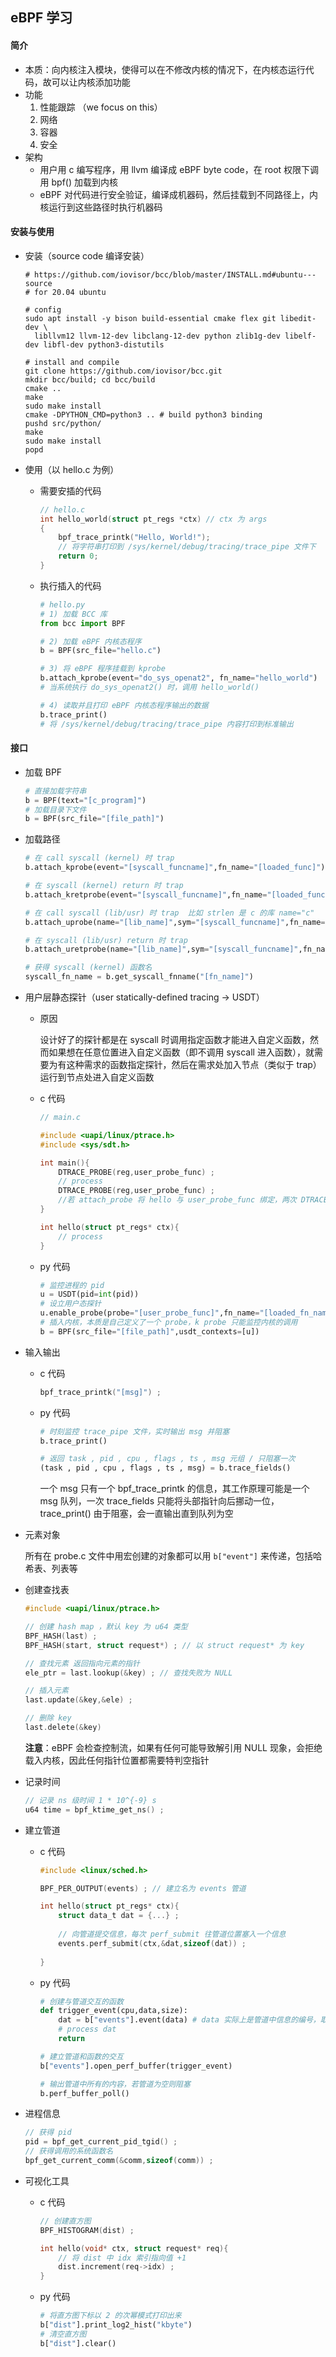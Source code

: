 ## eBPF 学习



#### 简介

- 本质：向内核注入模块，使得可以在不修改内核的情况下，在内核态运行代码，故可以让内核添加功能
- 功能
  1. 性能跟踪 （we focus on this）
  2. 网络
  3. 容器
  4. 安全
- 架构
  - 用户用 c 编写程序，用 llvm 编译成 eBPF byte code，在 root 权限下调用 bpf() 加载到内核
  - eBPF 对代码进行安全验证，编译成机器码，然后挂载到不同路径上，内核运行到这些路径时执行机器码



#### 安装与使用

- 安装（source code 编译安装）

  ~~~shell
  # https://github.com/iovisor/bcc/blob/master/INSTALL.md#ubuntu---source
  # for 20.04 ubuntu
  
  # config
  sudo apt install -y bison build-essential cmake flex git libedit-dev \
    libllvm12 llvm-12-dev libclang-12-dev python zlib1g-dev libelf-dev libfl-dev python3-distutils
  
  # install and compile
  git clone https://github.com/iovisor/bcc.git
  mkdir bcc/build; cd bcc/build
  cmake ..
  make
  sudo make install
  cmake -DPYTHON_CMD=python3 .. # build python3 binding
  pushd src/python/
  make
  sudo make install
  popd
  ~~~

- 使用（以 hello.c 为例）

  - 需要安插的代码

    ~~~c
    // hello.c 
    int hello_world(struct pt_regs *ctx) // ctx 为 args
    {
        bpf_trace_printk("Hello, World!"); 
        // 将字符串打印到 /sys/kernel/debug/tracing/trace_pipe 文件下
        return 0;
    }
    ~~~

  - 执行插入的代码

    ~~~python
    # hello.py
    # 1) 加载 BCC 库
    from bcc import BPF
    
    # 2) 加载 eBPF 内核态程序
    b = BPF(src_file="hello.c")
    
    # 3) 将 eBPF 程序挂载到 kprobe
    b.attach_kprobe(event="do_sys_openat2", fn_name="hello_world")
    # 当系统执行 do_sys_openat2() 时，调用 hello_world()
    
    # 4) 读取并且打印 eBPF 内核态程序输出的数据
    b.trace_print()
    # 将 /sys/kernel/debug/tracing/trace_pipe 内容打印到标准输出
    ~~~

    

#### 接口

- 加载 BPF

  ~~~python
  # 直接加载字符串
  b = BPF(text="[c_program]")
  # 加载目录下文件
  b = BPF(src_file="[file_path]")
  ~~~

- 加载路径

  ~~~python
  # 在 call syscall (kernel) 时 trap
  b.attach_kprobe(event="[syscall_funcname]",fn_name="[loaded_func]") # 若 loaded_funcname 天然为 kprobe__[syscall_funcname] BPF 后无需加载路径
  
  # 在 syscall (kernel) return 时 trap
  b.attach_kretprobe(event="[syscall_funcname]",fn_name="[loaded_func]")
  
  # 在 call syscall (lib/usr) 时 trap  比如 strlen 是 c 的库 name="c"
  b.attach_uprobe(name="[lib_name]",sym="[syscall_funcname]",fn_name="[loaded_func]")
  
  # 在 syscall (lib/usr) return 时 trap
  b.attach_uretprobe(name="[lib_name]",sym="[syscall_funcname]",fn_name="[loaded_func]")
  
  # 获得 syscall (kernel) 函数名
  syscall_fn_name = b.get_syscall_fnname("[fn_name]")
  ~~~

- 用户层静态探针（user statically-defined tracing -> USDT）

  - 原因

    设计好了的探针都是在 syscall 时调用指定函数才能进入自定义函数，然而如果想在任意位置进入自定义函数（即不调用 syscall 进入函数），就需要为有这种需求的函数指定探针，然后在需求处加入节点（类似于 trap）运行到节点处进入自定义函数

  - c 代码

    ~~~c
    // main.c
    
    #include <uapi/linux/ptrace.h>
    #include <sys/sdt.h>
    
    int main(){
        DTRACE_PROBE(reg,user_probe_func) ;
        // process
        DTRACE_PROBE(reg,user_probe_func) ;
        //若 attach_probe 将 hello 与 user_probe_func 绑定，两次 DTRACE 都会进入 hello
    }
    
    int hello(struct pt_regs* ctx){
        // process
    }
    ~~~

    

  - py 代码

    ~~~python
    # 监控进程的 pid
    u = USDT(pid=int(pid))
    # 设立用户态探针
    u.enable_probe(probe="[user_probe_func]",fn_name="[loaded_fn_name]")
    # 插入内核，本质是自己定义了一个 probe，k probe 只能监控内核的调用
    b = BPF(src_file="[file_path]",usdt_contexts=[u])
    ~~~

    

- 输入输出

  - c 代码

    ~~~c
    bpf_trace_printk("[msg]") ;
    ~~~

  - py 代码

    ~~~python
    # 时刻监控 trace_pipe 文件，实时输出 msg 并阻塞
    b.trace_print()
    
    # 返回 task , pid , cpu , flags , ts , msg 元组 / 只阻塞一次
    (task , pid , cpu , flags , ts , msg) = b.trace_fields()
    ~~~

    一个 msg 只有一个 bpf_trace_printk 的信息，其工作原理可能是一个 msg 队列，一次 trace_fields 只能将头部指针向后挪动一位，trace_print() 由于阻塞，会一直输出直到队列为空

- 元素对象

  所有在 probe.c 文件中用宏创建的对象都可以用 `b["event"]` 来传递，包括哈希表、列表等

  

- 创建查找表

  ~~~c
  #include <uapi/linux/ptrace.h>
  
  // 创建 hash map ，默认 key 为 u64 类型
  BPF_HASH(last) ; 
  BPF_HASH(start, struct request*) ; // 以 struct request* 为 key
  
  // 查找元素 返回指向元素的指针
  ele_ptr = last.lookup(&key) ; // 查找失败为 NULL
  
  // 插入元素
  last.update(&key,&ele) ;
  
  // 删除 key
  last.delete(&key)
  ~~~

  **注意**：eBPF 会检查控制流，如果有任何可能导致解引用 NULL 现象，会拒绝载入内核，因此任何指针位置都需要特判空指针

- 记录时间

  ~~~c
  // 记录 ns 级时间 1 * 10^{-9} s 
  u64 time = bpf_ktime_get_ns() ;
  ~~~

- 建立管道

  - c 代码

    ~~~c
    #include <linux/sched.h>
    
    BPF_PER_OUTPUT(events) ; // 建立名为 events 管道
    
    int hello(struct pt_regs* ctx){
        struct data_t dat = {...} ;
        
        // 向管道提交信息，每次 perf_submit 往管道位置塞入一个信息 
        events.perf_submit(ctx,&dat,sizeof(dat)) ;
        
    }
    
    ~~~

  - py 代码

    ~~~python
    # 创建与管道交互的函数
    def trigger_event(cpu,data,size): 
        dat = b["events"].event(data) # data 实际上是管道中信息的编号，取出该位置信息
        # process dat
        return
    
    # 建立管道和函数的交互
    b["events"].open_perf_buffer(trigger_event)
    
    # 输出管道中所有的内容，若管道为空则阻塞
    b.perf_buffer_poll()
    ~~~

- 进程信息

  ~~~c
  // 获得 pid
  pid = bpf_get_current_pid_tgid() ;
  // 获得调用的系统函数名
  bpf_get_current_comm(&comm,sizeof(comm)) ;
  ~~~

- 可视化工具

  - c 代码

    ~~~c
    // 创建直方图
    BPF_HISTOGRAM(dist) ;
    
    int hello(void* ctx, struct request* req){
        // 将 dist 中 idx 索引指向值 +1
    	dist.increment(req->idx) ;
    }
    ~~~

  - py 代码

    ~~~python
    # 将直方图下标以 2 的次幂模式打印出来
    b["dist"].print_log2_hist("kbyte")
    # 清空直方图
    b["dist"].clear()
    ~~~

    